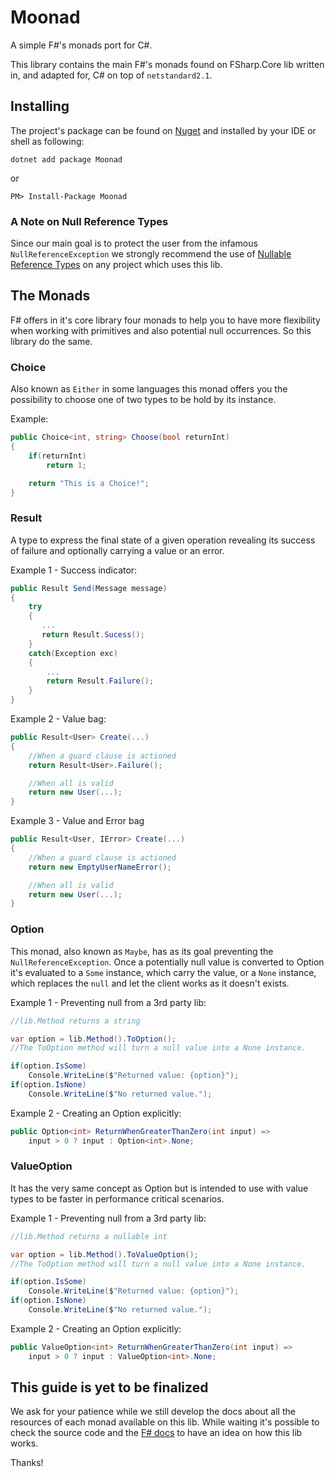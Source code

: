 # Moonad
 A simple F#'s monads port for C#.

 This library contains the main F#'s monads found on FSharp.Core lib written in, and adapted for, C# on top of `netstandard2.1`.

 ## Installing
The project's package can be found on [Nuget](https://nuget.org/packages/moonad) and installed by your IDE or shell as following:

```shell
dotnet add package Moonad
```

or

```shell
PM> Install-Package Moonad
```

### A Note on Null Reference Types

Since our main goal is to protect the user from the infamous `NullReferenceException` we strongly recommend the use of [Nullable Reference Types](https://learn.microsoft.com/en-us/dotnet/csharp/language-reference/builtin-types/nullable-reference-types) on any project which uses this lib.

## The Monads

F# offers in it's core library four monads to help you to have more flexibility when working with primitives and also potential null occurrences. So this library do the same.

### Choice
Also known as `Either` in some languages this monad offers you the possibility to choose one of two types to be hold by its instance.

Example:

```c#
public Choice<int, string> Choose(bool returnInt)
{
    if(returnInt)
        return 1;

    return "This is a Choice!";
}
```

### Result

A type to express the final state of a given operation revealing its success of failure and optionally carrying a value or an error.

Example 1 - Success indicator:

```c#
public Result Send(Message message)
{
    try
    {
       ... 
       return Result.Sucess();
    }
    catch(Exception exc)
    {
        ...
        return Result.Failure();
    }
}
```

Example 2 - Value bag:

```c#
public Result<User> Create(...)
{
    //When a guard clause is actioned
    return Result<User>.Failure();

    //When all is valid
    return new User(...);
}
```

Example 3 - Value and Error bag

```c#
public Result<User, IError> Create(...)
{
    //When a guard clause is actioned
    return new EmptyUserNameError();

    //When all is valid
    return new User(...);
}
```

### Option

This monad, also known as `Maybe`, has as its goal preventing the `NullReferenceException`. Once a potentially null value is converted to Option it's evaluated to a `Some` instance, which carry the value, or a `None` instance, which replaces the `null` and let the client works as it doesn't exists.

Example 1 - Preventing null from a 3rd party lib:
```c#
//lib.Method returns a string

var option = lib.Method().ToOption();
//The ToOption method will turn a null value into a None instance.

if(option.IsSome)
    Console.WriteLine($"Returned value: {option}");
if(option.IsNone)
    Console.WriteLine($"No returned value.");
```

Example 2 - Creating an Option explicitly:
```c#
public Option<int> ReturnWhenGreaterThanZero(int input) =>
    input > 0 ? input : Option<int>.None;
```

### ValueOption
It has the very same concept as Option but is intended to use with value types to be faster in performance critical scenarios.

Example 1 - Preventing null from a 3rd party lib:
```c#
//lib.Method returns a nullable int

var option = lib.Method().ToValueOption();
//The ToOption method will turn a null value into a None instance.

if(option.IsSome)
    Console.WriteLine($"Returned value: {option}");
if(option.IsNone)
    Console.WriteLine($"No returned value.");
```

Example 2 - Creating an Option explicitly:
```c#
public ValueOption<int> ReturnWhenGreaterThanZero(int input) =>
    input > 0 ? input : ValueOption<int>.None;
```

## This guide is yet to be finalized

We ask for your patience while we still develop the docs about all the resources of each monad available on this lib. While waiting it's possible to check the source code and the [F# docs](https://fsharp.github.io/fsharp-core-docs/reference/fsharp-core.html) to have an idea on how this lib works.

Thanks!
